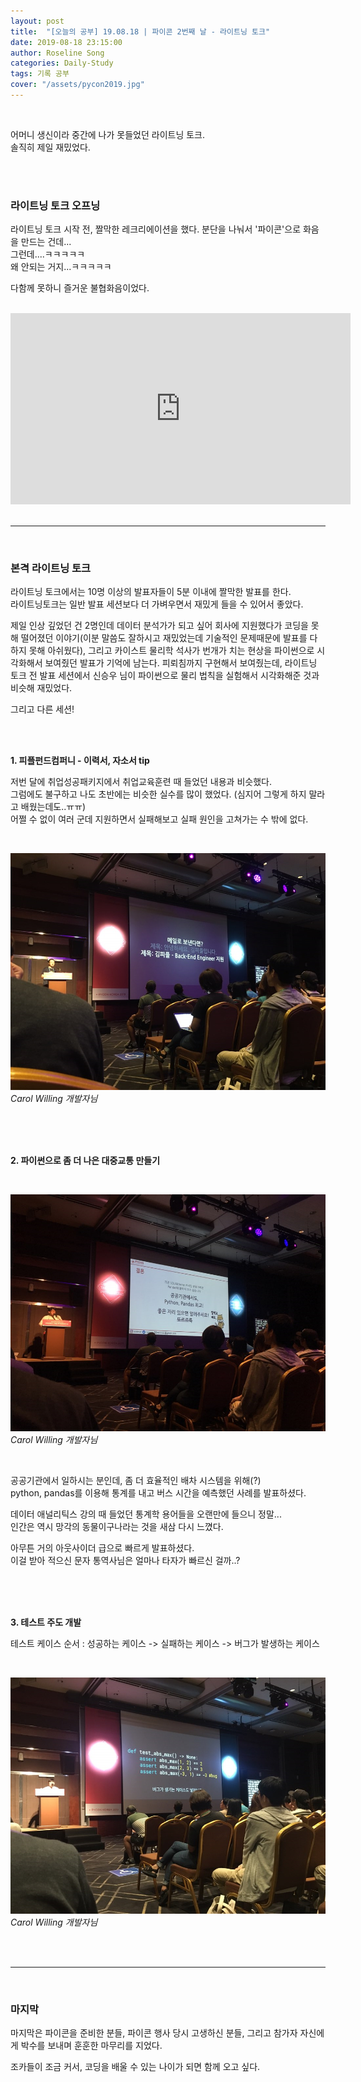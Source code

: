 ```yaml
---
layout: post
title:  "[오늘의 공부] 19.08.18 | 파이콘 2번째 날 - 라이트닝 토크"
date: 2019-08-18 23:15:00
author: Roseline Song
categories: Daily-Study
tags: 기록 공부
cover: "/assets/pycon2019.jpg"
---
```


<br>

어머니 생신이라 중간에 나가 못들었던 라이트닝 토크. <br>
솔직히 제일 재밌었다.

<br>
<br>

### 라이트닝 토크 오프닝

라이트닝 토크 시작 전, 짤막한 레크리에이션을 했다. 
분단을 나눠서 '파이콘'으로 화음을 만드는 건데... <br>
그런데....ㅋㅋㅋㅋㅋ <br>
왜 안되는 거지...ㅋㅋㅋㅋㅋ <br>

다함께 못하니 즐거운 불협화음이었다.

<br>

<iframe width="544" height="306" src="https://serviceapi.nmv.naver.com/flash/convertIframeTag.nhn?vid=D11F87463F3BE79EAFBC1AEC7FC67DCED3E8&outKey=V123c901f6fb62950aaeecbcc578007cc1c71adee7b32a07bde8ccbcc578007cc1c71" frameborder="no" scrolling="no" title="NaverVideo" allow="autoplay; gyroscope; accelerometer; encrypted-media" allowfullscreen></iframe>

<br>
<br>

<hr>

<br>


### 본격 라이트닝 토크

라이트닝 토크에서는 10명 이상의 발표자들이 5분 이내에 짤막한 발표를 한다. <br>
라이트닝토크는 일반 발표 세션보다 더 가벼우면서 재밌게 들을 수 있어서 좋았다.

제일 인상 깊었던 건 2명인데 데이터 분석가가 되고 싶어 회사에 지원했다가 코딩을 못해 떨어졌던 이야기(이분 말씀도 잘하시고 재밌었는데 기술적인 문제때문에 발표를 다하지 못해 아쉬웠다), 그리고 카이스트 물리학 석사가 번개가 치는 현상을 파이썬으로 시각화해서 보여줬던 발표가 기억에 남는다. 피뢰침까지 구현해서 보여줬는데, 라이트닝 토크 전 발표 세션에서 신승우 님이 파이썬으로 물리 법칙을 실험해서 시각화해준 것과 비슷해 재밌었다.

그리고 다른 세션!

​<br>
<br>

**1. 피플펀드컴퍼니 - 이력서, 자소서 tip**

저번 달에 취업성공패키지에서 취업교육훈련 때 들었던 내용과 비슷했다. ​<br>
그럼에도 불구하고 나도 초반에는 비슷한 실수를 많이 했었다. (심지어 그렇게 하지 말라고 배웠는데도..ㅠㅠ) ​<br>
어쩔 수 없이 여러 군데 지원하면서 실패해보고 실패 원인을 고쳐가는 수 밖에 없다. 


<br>

<img src="/assets/images/190818_01.PNG">*Carol Willing 개발자님*

<br>
<br>
​

**2. 파이썬으로 좀 더 나은 대중교통 만들기**

<br>

<img src="/assets/images/190818_02.PNG">*Carol Willing 개발자님*

<br>

공공기관에서 일하시는 분인데, 좀 더 효율적인 배차 시스템을 위해(?) <br>
python, pandas를 이용해 통계를 내고 버스 시간을 예측했던 사례를 발표하셨다.

데이터 애널리틱스 강의 때 들었던 통계학 용어들을 오랜만에 들으니 정말... <br>
인간은 역시 망각의 동물이구나라는 것을 새삼 다시 느꼈다. 

아무튼 거의 아웃사이더 급으로 빠르게 발표하셨다. <br>
이걸 받아 적으신 문자 통역사님은 얼마나 타자가 빠르신 걸까..?


<br>
<br>
​

**3. ​테스트 주도 개발**

테스트 케이스 순서 : 성공하는 케이스 -> 실패하는 케이스 -> 버그가 발생하는 케이스

<br>

<img src="/assets/images/190818_03.PNG">*Carol Willing 개발자님*

<br>
<br>

<hr>

<br>


### 마지막

마지막은 파이콘을 준비한 분들, 파이콘 행사 당시 고생하신 분들, 그리고 참가자 자신에게 박수를 보내며 훈훈한 마무리를 지었다. 

조카들이 조금 커서, 코딩을 배울 수 있는 나이가 되면 함께 오고 싶다.

<br>
<br>
